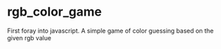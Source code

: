 # rgb_color_game
First foray into javascript. A simple game of color guessing based on the given rgb value
